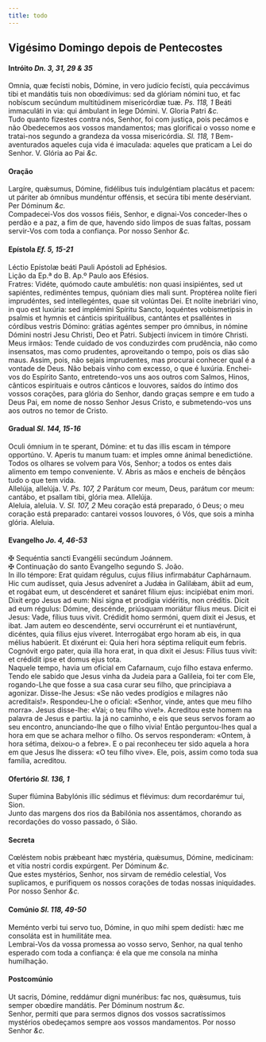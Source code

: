 ```yaml
---
title: todo
---
```

<h2 class="text-center">Vigésimo Domingo depois de Pentecostes</h2>

<h4 class="text-center">Intróito <em>Dn. 3, 31, 29 & 35</em></h4>
<div class="container-fluid">
<div class="row">
<div class="dropcap text-justify">
Omnia, quæ fecísti nobis, Dómine, in vero judício fecísti, quia peccávimus tibi et mandátis tuis non obœdívimus: sed da glóriam nómini tuo, et fac nobíscum secúndum multitúdinem misericórdiæ tuæ. <em>Ps. 118, 1</em> Beáti immaculáti in via: qui ámbulant in lege Dómini.
V. Gloria Patri <em>&c.</em>
</div>
<div class="dropcap text-justify">
Tudo quanto fizestes contra nós, Senhor, foi com justiça, pois pecámos e não Obedecemos aos vossos mandamentos; mas glorificai o vosso nome e tratai-nos segundo a grandeza da vossa misericórdia. <em>Sl. 118, 1</em> Bem-aventurados aqueles cuja vida é imaculada: aqueles que praticam a Lei do Senhor.
V. Glória ao Pai <em>&c.</em>
</div>
</div>
</div>

<h4 class="text-center">Oração</h4>
<div class="container-fluid">
<div class="row">
<div class="dropcap text-justify">
Largíre, quǽsumus, Dómine, fidélibus tuis indulgéntiam placátus et pacem: ut páriter ab ómnibus mundéntur offénsis, et secúra tibi mente desérviant. Per Dóminum <em>&c.</em>
</div>
<div class="dropcap text-justify">
Compadecei-Vos dos vossos fiéis, Senhor, e dignai-Vos conceder-lhes o perdão e a paz, a fim de que, havendo sido limpos de suas faltas, possam servir-Vos com toda a confiança. Por nosso Senhor <em>&c.</em>
</div>
</div>
</div>

<h4 class="text-center">Epístola <em>Ef. 5, 15-21</em></h4>
<div class="container-fluid">
<div class="row">
<div class="text-justify">
Léctio Epístolæ beáti Pauli Apóstoli ad Ephésios.
</div>
<div class="text-justify">
Lição da Ep.ª do B. Ap.º Paulo aos Efésios.
</div>
<div class="dropcap text-justify">
Fratres: Vidéte, quómodo caute ambulétis: non quasi insipiéntes, sed ut sapiéntes, rediméntes tempus, quóniam dies mali sunt. Proptérea nolíte fíeri imprudéntes, sed intellegéntes, quae sit volúntas Dei. Et nolíte inebriári vino, in quo est luxúria: sed implémini Spíritu Sancto, loquéntes vobismetípsis in psalmis et hymnis et cánticis spirituálibus, cantántes et psalléntes in córdibus vestris Dómino: grátias agéntes semper pro ómnibus, in nómine Dómini nostri Jesu Christi, Deo et Patri. Subjecti ínvicem in timóre Christi.
</div>
<div class="dropcap text-justify">
Meus irmãos: Tende cuidado de vos conduzirdes com prudência, não como insensatos, mas como prudentes, aproveitando o tempo, pois os dias são maus. Assim, pois, não sejais imprudentes, mas procurai conhecer qual é a vontade de Deus. Não bebais vinho com excesso, o que é luxúria. Enchei-vos do Espírito Santo, entretendo-vos uns aos outros com Salmos, Hinos, cânticos espirituais e outros cânticos e louvores, saídos do íntimo dos vossos corações, para glória do Senhor, dando graças sempre e em tudo a Deus Pai, em nome de nosso Senhor Jesus Cristo, e submetendo-vos uns aos outros no temor de Cristo.
</div>
</div>
</div>

<h4 class="text-center">Gradual <em>Sl. 144, 15-16</em></h4>
<div class="container-fluid">
<div class="row">
<div class="dropcap text-justify">
Oculi ómnium in te sperant, Dómine: et tu das illis escam in témpore opportúno. V. Aperis tu manum tuam: et imples omne ánimal benedictióne.
</div>
<div class="dropcap text-justify">
Todos os olhares se volvem para Vós, Senhor; a todos os entes dais alimento em tempo conveniente. V. Abris as mãos e encheis de bênçãos tudo o que tem vida.
</div>
<div class="text-justify">
Allelúja, allelúja. V. <em>Ps. 107, 2</em> Parátum cor meum, Deus, parátum cor meum: cantábo, et psallam tibi, glória mea. Allelúja.
</div>
<div class="text-justify">
Aleluia, aleluia. V. <em>Sl. 107, 2</em> Meu coração está preparado, ó Deus; o meu coração está preparado: cantarei vossos louvores, ó Vós, que sois a minha glória. Aleluia.
</div>
</div>
</div>

<h4 class="text-center">Evangelho <em>Jo. 4, 46-53</em></h4>
<div class="container-fluid">
<div class="row">
<div class="text-justify">
<span class="text-danger">&#10016;</span> Sequéntia sancti Evangélii secúndum Joánnem.
</div>
<div class="text-justify">
<span class="text-danger">&#10016;</span> Continuação do santo Evangelho segundo S. João.
</div>
<div class="dropcap text-justify">
In illo témpore: Erat quidam régulus, cujus fílius infirmabátur Caphárnaum. Hic cum audísset, quia Jesus adveníret a Judǽa in Galilǽam, ábiit ad eum, et rogábat eum, ut descénderet et sanáret fílium ejus: incipiébat enim mori. Dixit ergo Jesus ad eum: Nisi signa et prodígia vidéritis, non créditis. Dicit ad eum régulus: Dómine, descénde, priúsquam moriátur fílius meus. Dicit ei Jesus: Vade, fílius tuus vivit. Crédidit homo sermóni, quem dixit ei Jesus, et ibat. Jam autem eo descendénte, servi occurrérunt ei et nuntiavérunt, dicéntes, quia fílius ejus víveret. Interrogábat ergo horam ab eis, in qua mélius habúerit. Et dixérunt ei: Quia heri hora séptima relíquit eum febris. Cognóvit ergo pater, quia illa hora erat, in qua dixit ei Jesus: Fílius tuus vivit: et crédidit ipse et domus ejus tota.
</div>
<div class="dropcap text-justify">
Naquele tempo, havia um oficial em Cafarnaum, cujo filho estava enfermo. Tendo ele sabido que Jesus vinha da Judeia para a Galileia, foi ter com Ele, rogando-Lhe que fosse a sua casa curar seu filho, que principiava a agonizar. Disse-lhe Jesus: «Se não vedes prodígios e milagres não acreditais!». Respondeu-Lhe o oficial: «Senhor, vinde, antes que meu filho morra». Jesus disse-lhe: «Vai; o teu filho vive!». Acreditou este homem na palavra de Jesus e partiu. Ia já no caminho, e eis que seus servos foram ao seu encontro, anunciando-lhe que o filho vivia! Então perguntou-lhes qual a hora em que se achara melhor o filho. Os servos responderam: «Ontem, à hora sétima, deixou-o a febre». E o pai reconheceu ter sido aquela a hora em que Jesus lhe dissera: «O teu filho vive». Ele, pois, assim como toda sua família, acreditou.
</div>
</div>
</div>

<h4 class="text-center">Ofertório <em>Sl. 136, 1</em></h4>
<div class="container-fluid">
<div class="row">
<div class="dropcap text-justify">
Super flúmina Babylónis illic sédimus et flévimus: dum recordarémur tui, Sion.
</div>
<div class="dropcap text-justify">
Junto das margens dos rios da Babilónia nos assentámos, chorando as recordações do vosso passado, ó Sião.
</div>
</div>
</div>

<h4 class="text-center">Secreta</h4>
<div class="container-fluid">
<div class="row">
<div class="dropcap text-justify">
Cœléstem nobis prǽbeant hæc mystéria, quǽsumus, Dómine, medicínam: et vítia nostri cordis expúrgent. Per Dóminum <em>&c.</em>
</div>
<div class="dropcap text-justify">
Que estes mystérios, Senhor, nos sirvam de remédio celestial, Vos suplicamos, e purifiquem os nossos corações de todas nossas iniquidades. Por nosso Senhor <em>&c.</em>
</div>
</div>
</div>

<h4 class="text-center">Comúnio <em>Sl. 118, 49-50</em></h4>
<div class="container-fluid">
<div class="row">
<div class="dropcap text-justify">
Meménto verbi tui servo tuo, Dómine, in quo mihi spem dedísti: hæc me consoláta est in humilitáte mea.
</div>
<div class="dropcap text-justify">
Lembrai-Vos da vossa promessa ao vosso servo, Senhor, na qual tenho esperado com toda a confiança: é ela que me consola na minha humilhação.
</div>
</div>
</div>

<h4 class="text-center">Postcomúnio</h4>
<div class="container-fluid">
<div class="row">
<div class="dropcap text-justify">
Ut sacris, Dómine, reddámur digni munéribus: fac nos, quǽsumus, tuis semper obœdíre mandátis. Per Dóminum nostrum <em>&c.</em>
</div>
<div class="dropcap text-justify">
Senhor, permiti que para sermos dignos dos vossos sacratíssimos mystérios obedeçamos sempre aos vossos mandamentos. Por nosso Senhor <em>&c.</em>
</div>
</div>
</div>
